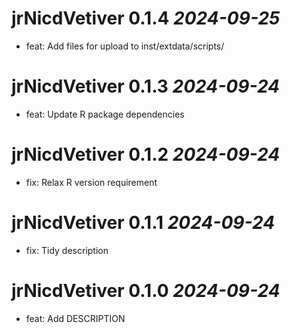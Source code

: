 # jrNicdVetiver 0.1.4 _2024-09-25_
  * feat: Add files for upload to inst/extdata/scripts/

# jrNicdVetiver 0.1.3 _2024-09-24_
  * feat: Update R package dependencies

# jrNicdVetiver 0.1.2 _2024-09-24_
  * fix: Relax R version requirement

# jrNicdVetiver 0.1.1 _2024-09-24_
  * fix: Tidy description

# jrNicdVetiver 0.1.0 _2024-09-24_
  * feat: Add DESCRIPTION
